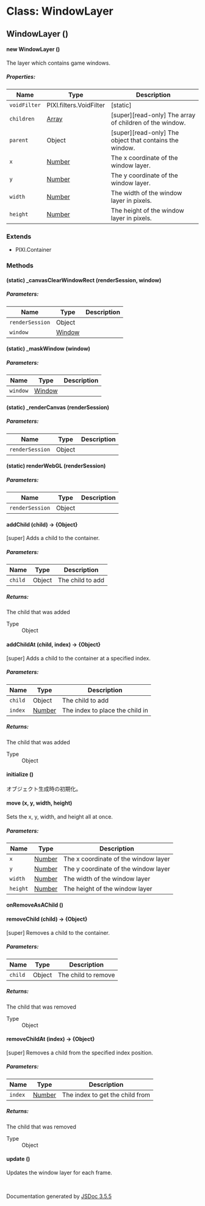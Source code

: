 # Class: WindowLayer

## WindowLayer ()

#### new WindowLayer ()

The layer which contains game windows.

##### Properties:

| Name | Type | Description |
| --- | --- | --- |
| `voidFilter` | PIXI.filters.VoidFilter | [static] |
| `children` | [Array](Array.html) | [super][read-only] The array of children of the window. |
| `parent` | Object | [super][read-only] The object that contains the window. |
| `x` | [Number](Number.html) | The x coordinate of the window layer. |
| `y` | [Number](Number.html) | The y coordinate of the window layer. |
| `width` | [Number](Number.html) | The width of the window layer in pixels. |
| `height` | [Number](Number.html) | The height of the window layer in pixels. |

<dl>
</dl>

### Extends

* PIXI.Container

### Methods

#### (static) _canvasClearWindowRect (renderSession, window)

##### Parameters:

| Name | Type | Description |
| --- | --- | --- |
| `renderSession` | Object |  |
| `window` | [Window](Window.html) |  |

<dl>
</dl>

#### (static) _maskWindow (window)

##### Parameters:

| Name | Type | Description |
| --- | --- | --- |
| `window` | [Window](Window.html) |  |

<dl>
</dl>

#### (static) _renderCanvas (renderSession)

##### Parameters:

| Name | Type | Description |
| --- | --- | --- |
| `renderSession` | Object |  |

<dl>
</dl>

#### (static) renderWebGL (renderSession)

##### Parameters:

| Name | Type | Description |
| --- | --- | --- |
| `renderSession` | Object |  |

<dl>
</dl>

#### addChild (child) → {Object}

[super] Adds a child to the container.

##### Parameters:

| Name | Type | Description |
| --- | --- | --- |
| `child` | Object | The child to add |

<dl>
</dl>

##### Returns:

The child that was added
<dl>
                <dt> Type </dt>
                <dd>
                    <span>Object</span>
                </dd>
            </dl>

#### addChildAt (child, index) → {Object}

[super] Adds a child to the container at a specified index.

##### Parameters:

| Name | Type | Description |
| --- | --- | --- |
| `child` | Object | The child to add |
| `index` | [Number](Number.html) | The index to place the child in |

<dl>
</dl>

##### Returns:

The child that was added
<dl>
                <dt> Type </dt>
                <dd>
                    <span>Object</span>
                </dd>
            </dl>

#### initialize ()

 オブジェクト生成時の初期化。
<dl>
</dl>

#### move (x, y, width, height)

Sets the x, y, width, and height all at once.

##### Parameters:

| Name | Type | Description |
| --- | --- | --- |
| `x` | [Number](Number.html) | The x coordinate of the window layer |
| `y` | [Number](Number.html) | The y coordinate of the window layer |
| `width` | [Number](Number.html) | The width of the window layer |
| `height` | [Number](Number.html) | The height of the window layer |

<dl>
</dl>

#### onRemoveAsAChild ()

<dl>
</dl>

#### removeChild (child) → {Object}

[super] Removes a child to the container.

##### Parameters:

| Name | Type | Description |
| --- | --- | --- |
| `child` | Object | The child to remove |

<dl>
</dl>

##### Returns:

The child that was removed
<dl>
                <dt> Type </dt>
                <dd>
                    <span>Object</span>
                </dd>
            </dl>

#### removeChildAt (index) → {Object}

[super] Removes a child from the specified index position.

##### Parameters:

| Name | Type | Description |
| --- | --- | --- |
| `index` | [Number](Number.html) | The index to get the child from |

<dl>
</dl>

##### Returns:

The child that was removed
<dl>
                <dt> Type </dt>
                <dd>
                    <span>Object</span>
                </dd>
            </dl>

#### update ()

Updates the window layer for each frame.
<dl>
</dl>
 <br>

  Documentation generated by [JSDoc 3.5.5](https://github.com/jsdoc3/jsdoc)
